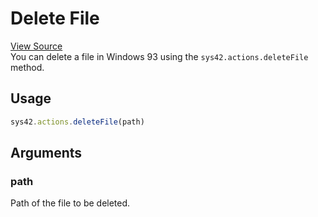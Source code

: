 # Delete File

[View Source](https://v3.windows93.xyz/c/sys/os/actions.js)  
You can delete a file in Windows 93 using the `sys42.actions.deleteFile` method.

## Usage
```js
sys42.actions.deleteFile(path)
```

## Arguments
### path
Path of the file to be deleted.